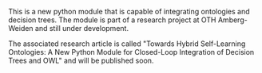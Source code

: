 This is a new python module that is capable of integrating ontologies and decision trees. The module is part of a research project at OTH Amberg-Weiden and still under development. 

The associated research article is called "Towards Hybrid Self-Learning Ontologies: A New Python Module for Closed-Loop Integration of Decision Trees and OWL" and will be published soon. 
